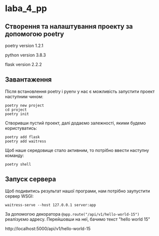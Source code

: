 # laba_4_pp

## Створення та налаштування проекту за допомогою poetry

poetry version 1.2.1

python version 3.8.3

flask version 2.2.2

## Завантаження 

Після встановлення poetry і pyenv у нас є можливість запустити проект наступним чином:
```commandline
poetry new project 
cd project
poetry init
```

Створивши пустий проект, далі додаємо залежності, якими будемо користуватись:
```commandline
poetry add flask
poetry add waitress
```
Щоб наше середовище стало активним, то потрібно ввести наступну команду:

```poetry shell```

## Запуск сервера

Щоб подивитись результат нашої програми, нам потрібно заупустити сервер WSGI:

```waitress-serve --host 127.0.0.1 server:app```

За допомогою декоратора ```@app.route("/api/v1/hello-world-15")``` реалізуємо адресу.
Перейшовши на неї, бачимо текст "hello world 15"

http://localhost:5000/api/v1/hello-world-15





